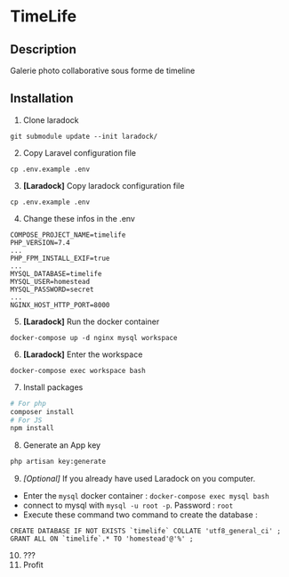 # TimeLife

## Description

Galerie photo collaborative sous forme de timeline

## Installation

1. Clone laradock
```
git submodule update --init laradock/
```

2. Copy Laravel configuration file
```
cp .env.example .env
```

3. **[Laradock]** Copy laradock configuration file
```
cp .env.example .env
```

4. Change these infos in the .env
```
COMPOSE_PROJECT_NAME=timelife
PHP_VERSION=7.4
...
PHP_FPM_INSTALL_EXIF=true
...
MYSQL_DATABASE=timelife
MYSQL_USER=homestead
MYSQL_PASSWORD=secret
...
NGINX_HOST_HTTP_PORT=8000
```

5. **[Laradock]** Run the docker container
```
docker-compose up -d nginx mysql workspace
```

6. **[Laradock]** Enter the workspace
```
docker-compose exec workspace bash
```

7. Install packages
```bash
# For php
composer install
# For JS
npm install
```

8. Generate an App key
```bash
php artisan key:generate
```

9. *[Optional]* If you already have  used Laradock on you computer. 
  - Enter the `mysql` docker container : `docker-compose exec mysql bash`
  - connect to mysql with `mysql -u root -p`. Password : `root`
  - Execute these command two command to create the database :
```mysql
CREATE DATABASE IF NOT EXISTS `timelife` COLLATE 'utf8_general_ci' ;
GRANT ALL ON `timelife`.* TO 'homestead'@'%' ;
```

10. ???
11. Profit
